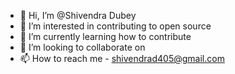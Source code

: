 - 👋 Hi, I’m @Shivendra Dubey
- 👀 I’m interested in contributing to open source
- 🌱 I’m currently learning how to contribute
- 💞️ I’m looking to collaborate on 
- 📫 How to reach me - shivendrad405@gmail.com

<!---
Shiv-Github21/Shiv-Github21 is a ✨ special ✨ repository because its `README.md` (this file) appears on your GitHub profile.
You can click the Preview link to take a look at your changes.
--->
